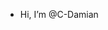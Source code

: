 -  Hi, I’m @C-Damian


<!---
C-Damian/C-Damian is a ✨ special ✨ repository because its `README.md` (this file) appears on your GitHub profile.
You can click the Preview link to take a look at your changes.
--->
